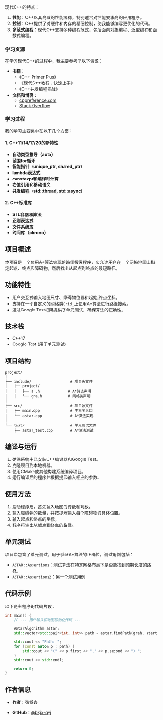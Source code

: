 现代C++的特点：
1. **性能**：C++以其高效的性能著称，特别适合对性能要求高的应用程序。
2. **控制**：C++提供了对硬件和内存的精细控制，使我能够编写更优化的代码。
3. **多范式编程**：现代C++支持多种编程范式，包括面向对象编程、泛型编程和函数式编程。

### 学习资源
在学习现代C++的过程中，我主要参考了以下资源：

- **书籍**：
  - 《C++ Primer Plus》
  - 《现代C++教程：快速上手》
  - 《C++并发编程实战》
- **文档和博客**：
  - [cppreference.com](https://en.cppreference.com)
  - [Stack Overflow](https://stackoverflow.com)

### 学习过程
我的学习主要集中在以下几个方面：

#### 1. C++11/14/17/20的新特性

- **自动类型推导（auto）**
- **范围for循环**
- **智能指针（unique_ptr, shared_ptr）**
- **lambda表达式**
- **constexpr和编译时计算**
- **右值引用和移动语义**
- **并发编程（std::thread, std::async）**

#### 2. C++标准库

- **STL容器和算法**
- **正则表达式**
- **文件系统库**
- **时间库（chrono）**





## 项目概述

本项目是一个使用A*算法实现的路径搜索程序，它允许用户在一个网格地图上指定起点、终点和障碍物，然后找出从起点到终点的最短路径。

## 功能特性

- 用户交互式输入地图尺寸、障碍物位置和起始/终点坐标。
- 支持在一个自定义的网格类`Grid_`上使用A*算法进行路径搜索。
- 通过Google Test框架提供了单元测试，确保算法的正确性。

## 技术栈

- C++17
- Google Test (用于单元测试)

## 项目结构

```plaintext
project/
│
├── include/                  # 项目头文件
│   ├── project/
│   │   ├── a_.h             # A*算法声明
│   │   └── gra.h            # 网格类声明
│
├── src/                      # 项目源文件
│   ├── main.cpp              # 主程序入口
│   └── astar.cpp             # A*算法实现
│
└── test/                     # 单元测试文件
    ├── astar_test.cpp        # A*算法测试
```

## 编译与运行

1. 确保系统中已安装C++编译器和Google Test。
2. 克隆项目到本地机器。
3. 使用CMake或其他构建系统编译项目。
4. 运行编译后的程序并根据提示输入相应的参数。

## 使用方法

1. 启动程序后，首先输入地图的行数和列数。
2. 输入障碍物的数量，并按提示输入每个障碍物的具体位置。
3. 输入起点和终点的坐标。
4. 程序将输出从起点到终点的路径。

## 单元测试

项目中包含了单元测试，用于验证A*算法的正确性。测试用例包括：

- `ASTAR::Assertions`：测试算法在特定网格布局下是否能找到预期长度的路径。
- `ASTAR::Assertions2`：另一个测试用例

## 代码示例

以下是主程序的代码片段：

```cpp
int main() {
    // ... 用户输入和地图初始化代码 ...

    AStarAlgorithm astar;
    std::vector<std::pair<int, int>> path = astar.findPath(grah, start, goal);

    std::cout << "Path: ";
    for (const auto& p : path) {
        std::cout << "(" << p.first << "," << p.second << ") ";
    }
    std::cout << std::endl;

    return 0;
}
```



## 作者信息

- **作者**：张锦森

- **GitHub**：[@bkjx-qyj](https://github.com/qyj-bkjx)

